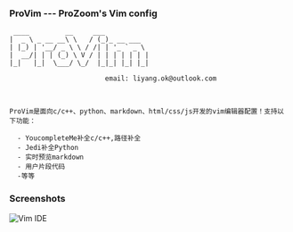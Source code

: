 ### ProVim --- ProZoom's Vim config

```
 ____         __     ___           
|  _ \ _ __ __\ \   / (_)_ __ ___  
| |_) | '__/ _ \ \ / /| | '_ ` _ \ 
|  __/| | | (_) \ V / | | | | | | |
|_|   |_|  \___/ \_/  |_|_| |_| |_|

                        email: liyang.ok@outlook.com
        
        
        
ProVim是面向c/c++、python、markdown、html/css/js开发的vim编辑器配置！支持以下功能：

  - YoucompleteMe补全c/c++,路径补全
  - Jedi补全Python
  - 实时预览markdown
  - 用户片段代码
  -等等

```


### Screenshots

![Vim IDE](http://upload-images.jianshu.io/upload_images/5681277-6f7223d5f30ce3d3.png?imageMogr2/auto-orient/strip%7CimageView2/2/w/1240)


